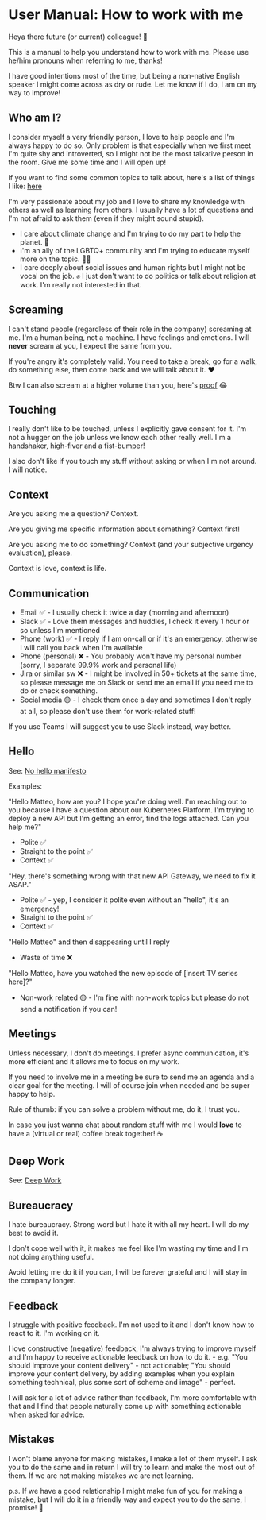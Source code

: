 # User Manual: How to work with me

Heya there future (or current) colleague! 👋

This is a manual to help you understand how to work with me.
Please use he/him pronouns when referring to me, thanks!

I have good intentions most of the time, but being a non-native English speaker I might come across as dry or rude. Let me know if I do, I am on my way to improve!

## Who am I?

I consider myself a very friendly person, I love to help people and I'm always happy to do so.
Only problem is that especially when we first meet I'm quite shy and introverted, so I might not be the most talkative person in the room. Give me some time and I will open up!

If you want to find some common topics to talk about, here's a list of things I like: [here](extra.md)

I'm very passionate about my job and I love to share my knowledge with others as well as learning from others. I usually have a lot of questions and I'm not afraid to ask them (even if they might sound stupid).

- I care about climate change and I'm trying to do my part to help the planet. 🌱
- I'm an ally of the LGBTQ+ community and I'm trying to educate myself more on the topic. 🏳️‍🌈
- I care deeply about social issues and human rights but I might not be vocal on the job. ✊
I just don't want to do politics or talk about religion at work. I'm really not interested in that.

## Screaming

I can't stand people (regardless of their role in the company) screaming at me. I'm a human being, not a machine. I have feelings and emotions.
I will **never** scream at you, I expect the same from you.

If you're angry it's completely valid. You need to take a break, go for a walk, do something else, then come back and we will talk about it. ❤️

Btw I can also scream at a higher volume than you, here's [proof](https://www.youtube.com/watch?v=mqukHybn6zg) 😂

## Touching 

I really don't like to be touched, unless I explicitly gave consent for it. 
I'm not a hugger on the job unless we know each other really well. I'm a handshaker, high-fiver and a fist-bumper!

I also don't like if you touch my stuff without asking or when I'm not around. I will notice.

## Context

Are you asking me a question? Context.

Are you giving me specific information about something? Context first!

Are you asking me to do something? Context (and your subjective urgency evaluation), please.

Context is love, context is life.

## Communication

- Email ✅ - I usually check it twice a day (morning and afternoon)
- Slack ✅ - Love them messages and huddles, I check it every 1 hour or so unless I'm mentioned
- Phone (work) ✅ - I reply if I am on-call or if it's an emergency, otherwise I will call you back when I'm available
- Phone (personal) ❌ - You probably won't have my personal number (sorry, I separate 99.9% work and personal life)
- Jira or similar sw ❌ - I might be involved in 50+ tickets at the same time, so please message me on Slack or send me an email if you need me to do or check something.
- Social media 🟡 - I check them once a day and sometimes I don't reply at all, so please don't use them for work-related stuff!

If you use Teams I will suggest you to use Slack instead, way better.

## Hello

See: [No hello manifesto](https://nohello.net/en)

Examples:

"Hello Matteo, how are you? I hope you're doing well. I'm reaching out to you because I have a question about our Kubernetes Platform. I'm trying to deploy a new API but I'm getting an error, find the logs attached. Can you help me?"

- Polite ✅
- Straight to the point ✅
- Context ✅

"Hey, there's something wrong with that new API Gateway, we need to fix it ASAP."

- Polite ✅ - yep, I consider it polite even without an "hello", it's an emergency!
- Straight to the point ✅
- Context ✅

"Hello Matteo" and then disappearing until I reply

- Waste of time ❌

"Hello Matteo, have you watched the new episode of [insert TV series here]?"

- Non-work related 🟡 - I'm fine with non-work topics but please do not send a notification if you can!

## Meetings

Unless necessary, I don't do meetings. I prefer async communication, it's more efficient and it allows me to focus on my work.

If you need to involve me in a meeting be sure to send me an agenda and a clear goal for the meeting.
I will of course join when needed and be super happy to help.

Rule of thumb: if you can solve a problem without me, do it, I trust you.

In case you just wanna chat about random stuff with me I would **love** to have a (virtual or real) coffee break together! ☕

## Deep Work

See: [Deep Work](files/deep-work.pdf)

## Bureaucracy

I hate bureaucracy. Strong word but I hate it with all my heart. I will do my best to avoid it.

I don't cope well with it, it makes me feel like I'm wasting my time and I'm not doing anything useful.

Avoid letting me do it if you can, I will be forever grateful and I will stay in the company longer.

## Feedback

I struggle with positive feedback. I'm not used to it and I don't know how to react to it. I'm working on it.

I love constructive (negative) feedback, I'm always trying to improve myself and I'm happy to receive actionable feedback on how to do it. - 
e.g. "You should improve your content delivery" - not actionable; "You should improve your content delivery, by adding examples when you explain something technical, plus some sort of scheme and image" - perfect.

I will ask for a lot of advice rather than feedback, I'm more comfortable with that and I find that people naturally come up with something actionable when asked for advice.

## Mistakes

I won't blame anyone for making mistakes, I make a lot of them myself. I ask you to do the same and in return I will try to learn and make the most out of them. If we are not making mistakes we are not learning.

p.s. If we have a good relationship I might make fun of you for making a mistake, but I will do it in a friendly way and expect you to do the same, I promise! 🤝
